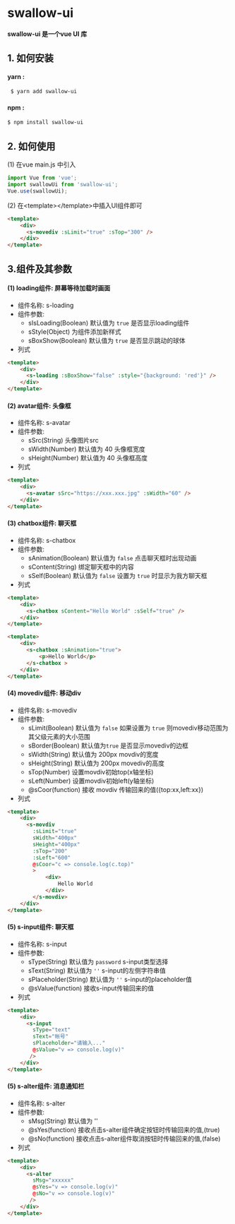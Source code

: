 # swallow-ui
#### swallow-ui 是一个vue UI 库

## 1. 如何安装
#### yarn :

```bash
 $ yarn add swallow-ui
```

#### npm :

```bash
$ npm install swallow-ui
```

## 2. 如何使用

(1) 在vue main.js 中引入
``` javascript
import Vue from 'vue';
import swallowUi from 'swallow-ui';
Vue.use(swallowUi);
```
(2) 在\<template\>\</template>中插入UI组件即可
```html
<template>
    <div>
      <s-movediv :sLimit="true" :sTop="300" />
    </div>
</template>
```


## 3.组件及其参数


#### (1) loading组件: 屏幕等待加载时画面
- 组件名称: s-loading
- 组件参数:
    - sIsLoading(Boolean) 默认值为 `true` 是否显示loading组件
    - sStyle(Object) 为组件添加新样式
    - sBoxShow(Boolean) 默认值为 `true` 是否显示跳动的球体
- 列式
```html
<template>
    <div>
      <s-loading :sBoxShow="false" :style="{background: 'red'}" />
    </div>
</template>
```


#### (2) avatar组件: 头像框
- 组件名称: s-avatar
- 组件参数:
    - sSrc(String) 头像图片src
    - sWidth(Number) 默认值为 40 头像框宽度
    - sHeight(Number) 默认值为 40 头像框高度
- 列式
```html
<template>
    <div>
      <s-avatar sSrc="https://xxx.xxx.jpg" :sWidth="60" />
    </div>
</template>
```


#### (3) chatbox组件: 聊天框
- 组件名称: s-chatbox
- 组件参数:
    - sAnimation(Boolean) 默认值为 `false` 点击聊天框时出现动画
    - sContent(String) 绑定聊天框中的内容
    - sSelf(Boolean) 默认值为 `false` 设置为 `true` 时显示为我方聊天框
- 列式
```html
<template>
    <div>
      <s-chatbox sContent="Hello World" :sSelf="true" />
    </div>
</template>
```

```html
<template>
    <div>
      <s-chatbox :sAnimation="true">
          <p>Hello World</p>
      </s-chatbox >
    </div>
</template>
```


#### (4) movediv组件: 移动div
- 组件名称: s-movediv
- 组件参数:
    - sLimit(Boolean) 默认值为 `false` 如果设置为 `true` 则movediv移动范围为其父级元素的大小范围
    - sBorder(Boolean) 默认值为`true` 是否显示movediv的边框
    - sWidth(String) 默认值为 200px movdiv的宽度
    - sHeight(String) 默认值为 200px movediv的高度
    - sTop(Number) 设置movdiv初始top(x轴坐标)
    - sLeft(Number) 设置movdiv初始left(y轴坐标)
    - @sCoor(function) 接收 movdiv 传输回来的值({top:xx,left:xx})
- 列式
```html
<template>
    <div>
      <s-movdiv
        :sLimit="true"
        sWidth="400px"
        sHeight="400px"
        :sTop="200"
        :sLeft="600"
        @sCoor="c => console.log(c.top)"
        >
            <div>
                Hello World
            </div>
        </s-movdiv>
    </div>
</template>
```


#### (5) s-input组件: 聊天框
- 组件名称: s-input
- 组件参数:
    - sType(String) 默认值为 `password` s-input类型选择
    - sText(String)  默认值为 `''` s-input的左侧字符串值
    - sPlaceholder(String) 默认值为 `''` s-input的placeholder值
    - @sValue(function) 接收s-input传输回来的值
- 列式
```html
<template>
    <div>
      <s-input
        sType="text"
        sText="帐号"
        sPlaceholder="请输入..."
        @sValue="v => console.log(v)"
       />
    </div>
</template>
```

#### (5) s-alter组件: 消息通知栏
- 组件名称: s-alter
- 组件参数:
    - sMsg(String) 默认值为 ''
    - @sYes(function) 接收点击s-alter组件确定按钮时传输回来的值,(true)
    - @sNo(function) 接收点击s-alter组件取消按钮时传输回来的值,(false)
- 列式
```html
<template>
    <div>
      <s-alter
        sMsg="xxxxxx"
        @sYes="v => console.log(v)"
        @sNo="v => console.log(v)"
       />
    </div>
</template>
```